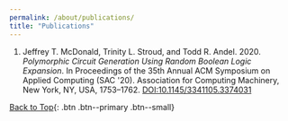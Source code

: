 ```yaml
---
permalink: /about/publications/
title: "Publications"
---
```


<ol> 
    <li id="pub1">
    Jeffrey T. McDonald, Trinity L. Stroud, and Todd R. Andel. 2020. <em>Polymorphic Circuit Generation Using Random Boolean Logic Expansion</em>. In Proceedings of the 35th Annual ACM Symposium on Applied Computing (SAC '20). Association for Computing Machinery, New York, NY, USA, 1753–1762. <a href="https://dl.acm.org/doi/10.1145/3341105.3374031">DOI:10.1145/3341105.3374031</a>
    </li>
</ol>

[Back to Top](#top){: .btn .btn--primary .btn--small}